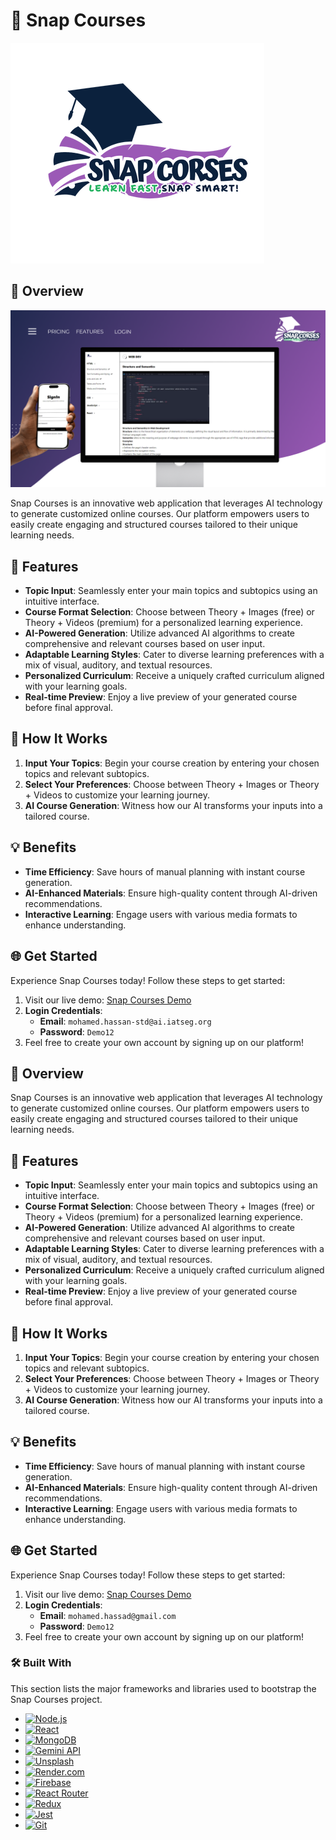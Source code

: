 # 🌟 Snap Courses

![Snap Courses Logo](src/snap-courses-logo-colourfull.png) 

## 🎉 Overview
![Snap Courses Logo](src/cover.png) 

Snap Courses is an innovative web application that leverages AI technology to generate customized online courses. Our platform empowers users to easily create engaging and structured courses tailored to their unique learning needs.

## 🎨 Features
- **Topic Input**: Seamlessly enter your main topics and subtopics using an intuitive interface.
- **Course Format Selection**: Choose between Theory + Images (free) or Theory + Videos (premium) for a personalized learning experience.
- **AI-Powered Generation**: Utilize advanced AI algorithms to create comprehensive and relevant courses based on user input.
- **Adaptable Learning Styles**: Cater to diverse learning preferences with a mix of visual, auditory, and textual resources.
- **Personalized Curriculum**: Receive a uniquely crafted curriculum aligned with your learning goals.
- **Real-time Preview**: Enjoy a live preview of your generated course before final approval.

## 🚀 How It Works
1. **Input Your Topics**: Begin your course creation by entering your chosen topics and relevant subtopics.
2. **Select Your Preferences**: Choose between Theory + Images or Theory + Videos to customize your learning journey.
3. **AI Course Generation**: Witness how our AI transforms your inputs into a tailored course.

## 💡 Benefits
- **Time Efficiency**: Save hours of manual planning with instant course generation.
- **AI-Enhanced Materials**: Ensure high-quality content through AI-driven recommendations.
- **Interactive Learning**: Engage users with various media formats to enhance understanding.

## 🌐 Get Started
Experience Snap Courses today! Follow these steps to get started:
1. Visit our live demo: [Snap Courses Demo](https://snap-courses.mohamed-k.dev)
2. **Login Credentials**:
   - **Email**: `mohamed.hassan-std@ai.iatseg.org`
   - **Password**: `Demo12`
3. Feel free to create your own account by signing up on our platform!


## 🎉 Overview
Snap Courses is an innovative web application that leverages AI technology to generate customized online courses. Our platform empowers users to easily create engaging and structured courses tailored to their unique learning needs.

## 🎨 Features
- **Topic Input**: Seamlessly enter your main topics and subtopics using an intuitive interface.
- **Course Format Selection**: Choose between Theory + Images (free) or Theory + Videos (premium) for a personalized learning experience.
- **AI-Powered Generation**: Utilize advanced AI algorithms to create comprehensive and relevant courses based on user input.
- **Adaptable Learning Styles**: Cater to diverse learning preferences with a mix of visual, auditory, and textual resources.
- **Personalized Curriculum**: Receive a uniquely crafted curriculum aligned with your learning goals.
- **Real-time Preview**: Enjoy a live preview of your generated course before final approval.

## 🚀 How It Works
1. **Input Your Topics**: Begin your course creation by entering your chosen topics and relevant subtopics.
2. **Select Your Preferences**: Choose between Theory + Images or Theory + Videos to customize your learning journey.
3. **AI Course Generation**: Witness how our AI transforms your inputs into a tailored course.

## 💡 Benefits
- **Time Efficiency**: Save hours of manual planning with instant course generation.
- **AI-Enhanced Materials**: Ensure high-quality content through AI-driven recommendations.
- **Interactive Learning**: Engage users with various media formats to enhance understanding.

## 🌐 Get Started
Experience Snap Courses today! Follow these steps to get started:
1. Visit our live demo: [Snap Courses Demo](https://snap-courses.mohamed-k.dev)
2. **Login Credentials**:
   - **Email**: `mohamed.hassad@gmail.com`
   - **Password**: `Demo12`
3. Feel free to create your own account by signing up on our platform!

### 🛠️ Built With

This section lists the major frameworks and libraries used to bootstrap the Snap Courses project. 

* [![Node.js][Node.js]][Node-url]
* [![React][React.js]][React-url]
* [![MongoDB][MongoDB]][MongoDB-url]
* [![Gemini API][Gemini]][Gemini-url]
* [![Unsplash][Unsplash]][Unsplash-url]
* [![Render.com][Render.com]][Render-url]
* [![Firebase][Firebase]][Firebase-url]
* [![React Router][ReactRouter]][ReactRouter-url]
* [![Redux][Redux]][Redux-url]
* [![Jest][Jest]][Jest-url]
* [![Git][Git]][Git-url]


<!-- Links for the badges -->
[Node.js]: https://img.shields.io/badge/Node.js-339933?style=flat&logo=node.js&logoColor=white
[Node-url]: https://nodejs.org/
[React.js]: https://img.shields.io/badge/React-61DAFB?style=flat&logo=react&logoColor=black
[React-url]: https://reactjs.org/
[MongoDB]: https://img.shields.io/badge/MongoDB-47A248?style=flat&logo=mongodb&logoColor=white
[MongoDB-url]: https://www.mongodb.com/
[Gemini]: https://img.shields.io/badge/Gemini_API-FF4F00?style=flat&logo=google&logoColor=white
[Gemini-url]: https://cloud.google.com/gemini
[Unsplash]: https://img.shields.io/badge/Unsplash-00A5E0?style=flat&logo=unsplash&logoColor=white
[Unsplash-url]: https://unsplash.com/
[Render.com]: https://img.shields.io/badge/Render.com-6A2C92?style=flat&logo=render&logoColor=white
[Render-url]: https://render.com/
[Firebase]: https://img.shields.io/badge/Firebase-FFCA28?style=flat&logo=firebase&logoColor=black
[Firebase-url]: https://firebase.google.com/
[ReactRouter]: https://img.shields.io/badge/React_Router-CA4245?style=flat&logo=react-router&logoColor=white
[ReactRouter-url]: https://reactrouter.com/
[Redux]: https://img.shields.io/badge/Redux-764ABC?style=flat&logo=redux&logoColor=white
[Redux-url]: https://redux.js.org/
[Jest]: https://img.shields.io/badge/Jest-32B3C3?style=flat&logo=jest&logoColor=white
[Jest-url]: https://jestjs.io/
[Git]: https://img.shields.io/badge/Git-F05032?style=flat&logo=git&logoColor=white
[Git-url]: https://git-scm.com/
